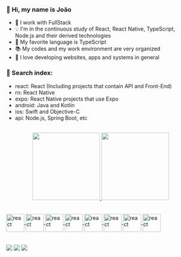### 🖖 Hi, my name is João

- 🚀 I work with FullStack
- 💡 I'm in the continuous study of React, React Native, TypeScript, Node.js and their derived technologies
- 📘 My favorite language is TypeScript
- 📚 My codes and my work environment are very organized
- 🖤 I love developing websites, apps and systems in general

### 🔎 Search index:
- react: React (Including projects that contain API and Front-End)
- rn: React Native
- expo: React Native projects that use Expo
- android: Java and Kotlin
- ios: Swift and Objective-C
- api: Node.js, Spring Boot, etc

<br />

<div align="center">
  <a href="https://github.com/Quindinzao">
  <img height="180em" src="https://github-readme-stats.vercel.app/api?username=Quindinzao&show_icons=true&theme=dark&include_all_commits=true&count_private=true"/>
  <img height="180em" src="https://github-readme-stats.vercel.app/api/top-langs/?username=Quindinzao&layout=compact&langs_count=7&theme=dark"/>
</div>
  
<br />
<br />
  
<div>
  <img src="https://cdn.jsdelivr.net/gh/devicons/devicon/icons/react/react-original.svg" alt="react" align="center" height="48" width="48" />
  <img src="https://cdn.jsdelivr.net/gh/devicons/devicon/icons/nodejs/nodejs-plain.svg" alt="react" align="center" height="48" width="48" />
  <img src="https://cdn.jsdelivr.net/gh/devicons/devicon/icons/redux/redux-original.svg" alt="react" align="center" height="48" width="48" />
  <img src="https://cdn.jsdelivr.net/gh/devicons/devicon/icons/materialui/materialui-plain.svg" alt="react" align="center" height="48" width="48" />
  <img src="https://cdn.jsdelivr.net/gh/devicons/devicon/icons/typescript/typescript-plain.svg" alt="react" align="center" height="48" width="48" />
  <img src="https://cdn.jsdelivr.net/gh/devicons/devicon/icons/javascript/javascript-plain.svg" alt="react" align="center" height="48" width="48" />
  <img src="https://cdn.jsdelivr.net/gh/devicons/devicon/icons/html5/html5-plain.svg" alt="react" align="center" height="48" width="48" />
  <img src="https://cdn.jsdelivr.net/gh/devicons/devicon/icons/css3/css3-plain.svg" alt="react" align="center" height="48" width="48" />
</div>

<br />
<br />
  
<div>
  <a href="https://instagram.com/quindinzao" target="_blank"><img src="https://img.shields.io/badge/-Instagram-%23E4405F?style=for-the-badge&logo=instagram&logoColor=white" target="_blank"></a>
  <a href = "mailto:devjaodev@gmail.com"><img src="https://img.shields.io/badge/-Gmail-%23333?style=for-the-badge&logo=gmail&logoColor=white" target="_blank"></a>
  <a href="https://www.linkedin.com/in/jo%C3%A3o-victor-fernandes-66bb741b8/" target="_blank"><img src="https://img.shields.io/badge/-LinkedIn-%230077B5?style=for-the-badge&logo=linkedin&logoColor=white" target="_blank"></a> 
</div>
